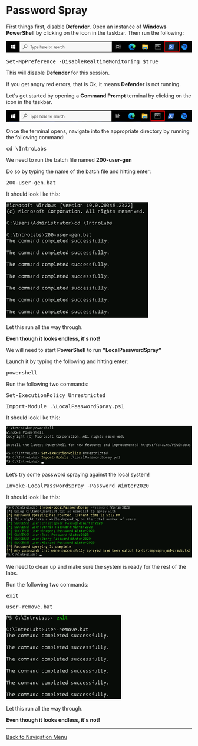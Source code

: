 # Password Spray

First things first, disable **Defender**. Open an instance of **Windows PowerShell** by clicking on the icon in the taskbar. Then run the following:

![](attachments/OpeningPowershell.png)

<pre>Set-MpPreference -DisableRealtimeMonitoring $true</pre>

This will disable **Defender** for this session.

If you get angry red errors, that is Ok, it means **Defender** is not running.

Let's get started by opening a **Command Prompt** terminal by clicking on the icon in the taskbar.

![](attachments/OpeningWindowsCommandPrompt.png)

Once the terminal opens, navigate into the appropriate directory by running the following command:

<pre>cd \IntroLabs</pre>

We need to run the batch file named **200-user-gen** 

Do so by typing the name of the batch file and hitting enter:

<pre>200-user-gen.bat</pre>

It should look like this:

![](attachments/200bat.png)

Let this run all the way through. 

**Even though it looks endless, it's not!**

We will need to start **PowerShell** to run **"LocalPasswordSpray"**

Launch it by typing the following and hitting enter:

<pre>powershell</pre>

Run the following two commands:

<pre>Set-ExecutionPolicy Unrestricted</pre>

<pre>Import-Module .\LocalPasswordSpray.ps1</pre>

It should look like this:

![](attachments/powershellcommands.png)

Let’s try some password spraying against the local system!

<pre>Invoke-LocalPasswordSpray -Password Winter2020</pre>

It should look like this:

![](attachments/localpasswordspray.png)

We need to clean up and make sure the system is ready for the rest of the labs.

Run the following two commands:

<pre>exit</pre>

<pre>user-remove.bat</pre>

![](attachments/exit.png)

Let this run all the way through. 

**Even though it looks endless, it's not!**
***

[Back to Navigation Menu](/IntroClassFiles/navigation.md)
